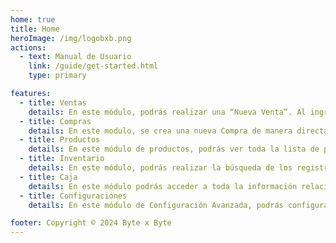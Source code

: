 ```yaml
---
home: true
title: Home
heroImage: /img/logobxb.png
actions:
  - text: Manual de Usuario
    link: /guide/get-started.html
    type: primary

features:
  - title: Ventas
    details: En este módulo, podrás realizar una “Nueva Venta”. Al ingresar a la sección de "Nueva Venta".
  - title: Compras
    details: En este modulo, se crea una nueva Compra de manera directa. 
  - title: Productos
    details: En este módulo de productos, podrás ver toda la lista de productos disponibles en tu empresa, junto con su respectivo "Costo" y "Precio de Venta". 
  - title: Inventario
    details: En este módulo, podrás realizar la búsqueda de los registros de tu inventario utilizando diversos criterios, como un ítem de la tabla de Stock. 
  - title: Caja
    details: En este módulo podrás acceder a toda la información relacionada con la caja actual, incluyendo detalles de la caja, el resumen de ventas, el resumen de caja y las transferencias.
  - title: Configuraciones
    details: En este módulo de Configuración Avanzada, podrás configurar todo lo necesario para realizar tus ventas de la manera más óptima y eficiente.

footer: Copyright © 2024 Byte x Byte
---
```


<!-- This is the content of home page. Check [Home Page Docs][default-theme-home] for more details. -->

[default-theme-home]: https://vuejs.press/reference/default-theme/frontmatter.html#home-page
